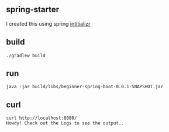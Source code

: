 ## spring-starter
I created this using spring [intitializr](https://start.spring.io/#!type=gradle-project&language=groovy&platformVersion=2.3.5.RELEASE&packaging=jar&jvmVersion=11&groupId=com.hibby&artifactId=beginner-spring-boot&name=beginner-spring-boot&description=Demo%20project%20for%20Spring%20Boot&packageName=com.hibby.beginner-spring-boot) 

## build
```
./gradlew build
```

## run
```
java -jar build/libs/beginner-spring-boot-0.0.1-SNAPSHOT.jar
```

## curl
```
curl http://localhost:8080/
Howdy! Check out the Logs to see the output..
```
